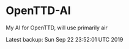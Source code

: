 # OpenTTD-AI
My AI for OpenTTD, will use primarily air

Latest backup: Sun Sep 22 23:52:01 UTC 2019
